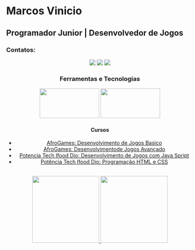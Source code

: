 # Marcos Vinicio
## Programador Junior | Desenvolvedor de Jogos


### Contatos:
<div align="center"> 
  <a hre="https://instagram.com/souza.vinizin?igshid=OGQ5ZDc2ODk2ZA==" target="_blank"><img src="https://img.shields.io/badge/-Instagram-%23E4405F?style=for-the-badge&logo=instagram&logoColor=white" target="_blank"></a> 
  <a href = "marcosouzavini2018@gmail.com"><img src="https://img.shields.io/badge/-Gmail-%23333?style=for-the-badge&logo=gmail&logoColor=white" target="_blank"></a>
  <a href="https://www.linkedin.com/in/marcos-v-oliveira-9a40b5271?utm_source=share&utm_campaign=share_via&utm_content=profile&utm_medium=android_app" target="_blank"><img src="https://img.shields.io/badge/-LinkedIn-%230077B5?style=for-the-badge&logo=linkedin&logoColor=white" target="_blank"></
<img src="https://img.shields.io/github/followers/camilafernanda?color=%234CC61E&label=GitHub%20Followers%20%3A"/></a>
</p>

### Ferramentas e Tecnologias

<img src="https://img.shields.io/badge/Python-3776AB?style=for-the-badge&logo=python&logoColor=white" width="160" height="80"/> <img src="https://img.shields.io/badge/Unity-100000?style=for-the-badge&logo=unity&logoColor=white" width="160" height="80"/> 

#### Cursos

- [AfroGames: Desenvolvimento de Jogos Basico](https://afrogames.com.br/)
- [AfroGames: Desenvolvimentode Jogos Avançado](https://afrogames.com.br)
- [Potencia Tech Ifood Dio: Desenvolvimento de Jogos com Java Spript](https://www.dio.me/bootcamp/potencia-tech-ifood-programacao-do-zero)
- [Potência Tech Ifood Dio: Programação HTML e CSS](https://www.dio.me/bootcamp/potencia-tech-ifood-programacao-do-zero)

##
<div>
  <a href="https://github.com/marcosvinicio10">
  <img height="180em" src="https://github-readme-stats.vercel.app/api/top-langs/?username=marcosvinicio10&layout=compact&langs_count=7&theme=dracula"/>
  <img height="180em" src="https://github-readme-stats.vercel.app/api?username=marcosvinicio10&show_icons=true&theme=dracula&include_all_commits=true&count_private=true"/>
</div>

##
